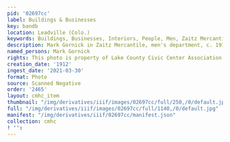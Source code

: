 ```yaml
---
pid: '02697cc'
label: Buildings & Businesses
key: bandb
location: Leadville (Colo.)
keywords: Buildings, Businesses, Interiors, People, Men, Zaitz Mercantile
description: Mark Gornick in Zaitz Mercantile, men's department, c. 1912
named_persons: Mark Gornick
rights: This photo is property of Lake County Civic Center Association.
creation_date: '1912'
ingest_date: '2021-03-30'
format: Photo
source: Scanned Negative
order: '2465'
layout: cmhc_item
thumbnail: "/img/derivatives/iiif/images/02697cc/full/250,/0/default.jpg"
full: "/img/derivatives/iiif/images/02697cc/full/1140,/0/default.jpg"
manifest: "/img/derivatives/iiif/02697cc/manifest.json"
collection: cmhc
! '': 
---
```

